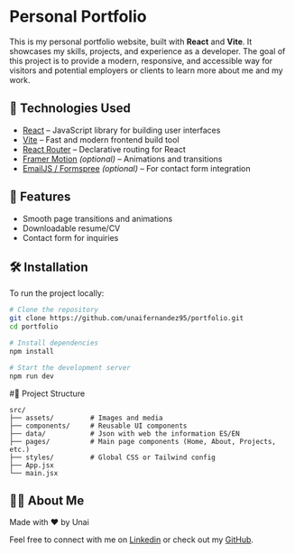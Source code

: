 # Personal Portfolio

This is my personal portfolio website, built with **React** and **Vite**. It showcases my skills, projects, and experience as a developer. The goal of this project is to provide a modern, responsive, and accessible way for visitors and potential employers or clients to learn more about me and my work.

## 🚀 Technologies Used

- [React](https://reactjs.org/) – JavaScript library for building user interfaces
- [Vite](https://vitejs.dev/) – Fast and modern frontend build tool
- [React Router](https://reactrouter.com/) – Declarative routing for React
- [Framer Motion](https://www.framer.com/motion/) *(optional)* – Animations and transitions
- [EmailJS / Formspree](https://formspree.io/) *(optional)* – For contact form integration

## 📸 Features

- Smooth page transitions and animations
- Downloadable resume/CV
- Contact form for inquiries

## 🛠️ Installation

To run the project locally:

```bash
# Clone the repository
git clone https://github.com/unaifernandez95/portfolio.git
cd portfolio

# Install dependencies
npm install

# Start the development server
npm run dev

``` 
#📁 Project Structure

```
src/
├── assets/         # Images and media
├── components/     # Reusable UI components
├── data/           # Json with web the information ES/EN
├── pages/          # Main page components (Home, About, Projects, etc.)
├── styles/         # Global CSS or Tailwind config
├── App.jsx
└── main.jsx
```

## 🙋‍♂️ About Me

Made with ❤️ by Unai 

Feel free to connect with me on [Linkedin](https://www.linkedin.com/in/unai-fernandez-arocena) or check out my [GitHub](https://github.com/UnaiFernandez95).
